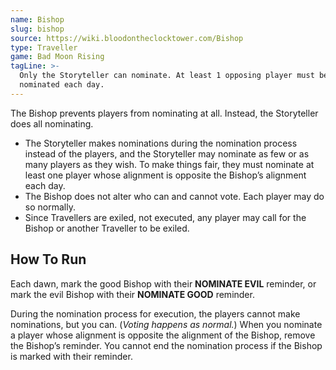 ```yaml
---
name: Bishop
slug: bishop
source: https://wiki.bloodontheclocktower.com/Bishop
type: Traveller
game: Bad Moon Rising
tagLine: >-
  Only the Storyteller can nominate. At least 1 opposing player must be
  nominated each day.
---
```


The Bishop prevents players from nominating at all. Instead, the
Storyteller does all nominating.

- The Storyteller makes nominations during the nomination process
  instead of the players, and the Storyteller may nominate as few or as
  many players as they wish. To make things fair, they must nominate at
  least one player whose alignment is opposite the Bishop’s alignment
  each day.
- The Bishop does not alter who can and cannot vote. Each player may do
  so normally.
- Since Travellers are exiled, not executed, any player may call for the
  Bishop or another Traveller to be exiled.

## How To Run

Each dawn, mark the good Bishop with their **NOMINATE EVIL** reminder,
or mark the evil Bishop with their **NOMINATE GOOD** reminder.

During the nomination process for execution, the players cannot make
nominations, but you can. (_Voting happens as normal._) When you
nominate a player whose alignment is opposite the alignment of the
Bishop, remove the Bishop’s reminder. You cannot end the nomination
process if the Bishop is marked with their reminder.
